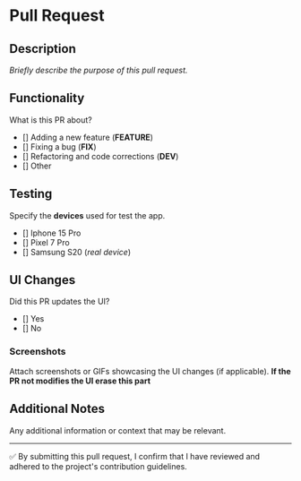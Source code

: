 # Pull Request

## Description
_Briefly describe the purpose of this pull request._

## Functionality
What is this PR about?
- [] Adding a new feature (**FEATURE**)
- [] Fixing a bug (**FIX**)
- [] Refactoring and code corrections (**DEV**)
- [] Other

## Testing
Specify the **devices** used for test the app.

- [] Iphone 15 Pro
- [] Pixel 7 Pro
- [] Samsung S20 (_real device_)

## UI Changes
Did this PR updates the UI?
- [] Yes
- [] No

### Screenshots

Attach screenshots or GIFs showcasing the UI changes (if applicable). **If the PR not modifies the UI erase this part**

## Additional Notes
Any additional information or context that may be relevant.

---

 :white_check_mark: By submitting this pull request, I confirm that I have reviewed and adhered to the project's contribution guidelines.

